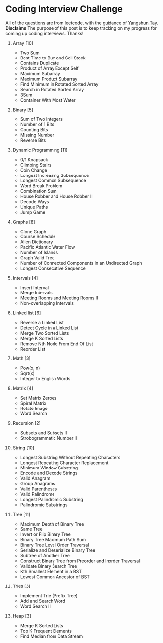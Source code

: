 # Coding Interview Challenge
All of the questions are from leetcode, with the guidance of [Yangshun Tay](https://github.com/yangshun).
**Disclaims**
The purpose of this post is to keep tracking on my progress for coming up coding interviews. Thanks!

1. Array [10]
    + Two Sum
    + Best Time to Buy and Sell Stock
    + Contains Duplicate
    + Product of Array Except Self
    + Maximum Subarray
    + Maximum Product Subarray
    + Find Minimum in Rotated Sorted Array
    + Search in Rotated Sorted Array
    + 3Sum
    + Container With Most Water

2. Binary [5]
    + Sum of Two Integers
    + Number of 1 Bits
    + Counting Bits
    + Missing Number
    + Reverse Bits

3. Dynamic Programming [11]
    + 0/1 Knapsack
    + Climbing Stairs
    + Coin Change
    + Longest Increasing Subsequence
    + Longest Common Subsequence
    + Word Break Problem
    + Combination Sum
    + House Robber and House Robber II
    + Decode Ways
    + Unique Paths
    + Jump Game

4. Graphs [8]
    + Clone Graph
    + Course Schedule
    + Alien Dictionary
    + Pacific Atlantic Water Flow
    + Number of Islands
    + Graph Valid Tree
    + Number of Connected Components in an Undirected Graph
    + Longest Consecutive Sequence

5. Intervals [4]
    + Insert Interval
    + Merge Intervals
    + Meeting Rooms and Meeting Rooms II
    + Non-overlapping Intervals

6. Linked list [6]
    + Reverse a Linked List
    + Detect Cycle in a Linked List
    + Merge Two Sorted Lists
    + Merge K Sorted Lists
    + Remove Nth Node From End Of List
    + Reorder List

7. Math [3]
    + Pow(x, n)
    + Sqrt(x)
    + Integer to English Words

8. Matrix [4]
    + Set Matrix Zeroes
    + Spiral Matrix
    + Rotate Image
    + Word Search

9. Recursion [2]
    + Subsets and Subsets II
    + Strobogrammatic Number II

10. String [10]
    + Longest Substring Without Repeating Characters
    + Longest Repeating Character Replacement
    + Minimum Window Substring
    + Encode and Decode Strings
    + Valid Anagram
    + Group Anagrams
    + Valid Parentheses
    + Valid Palindrome
    + Longest Palindromic Substring
    + Palindromic Substrings

11. Tree [11]
    + Maximum Depth of Binary Tree
    + Same Tree
    + Invert or Flip Binary Tree
    + Binary Tree Maximum Path Sum
    + Binary Tree Level Order Traversal
    + Serialize and Deserialize Binary Tree
    + Subtree of Another Tree
    + Construct Binary Tree from Preorder and Inorder Traversal
    + Validate Binary Search Tree
    + Kth Smallest Element in a BST
    + Lowest Common Ancestor of BST

12. Tries [3]
    + Implement Trie (Prefix Tree)
    + Add and Search Word
    + Word Search II

13. Heap [3]
    + Merge K Sorted Lists
    + Top K Frequent Elements
    + Find Median from Data Stream
